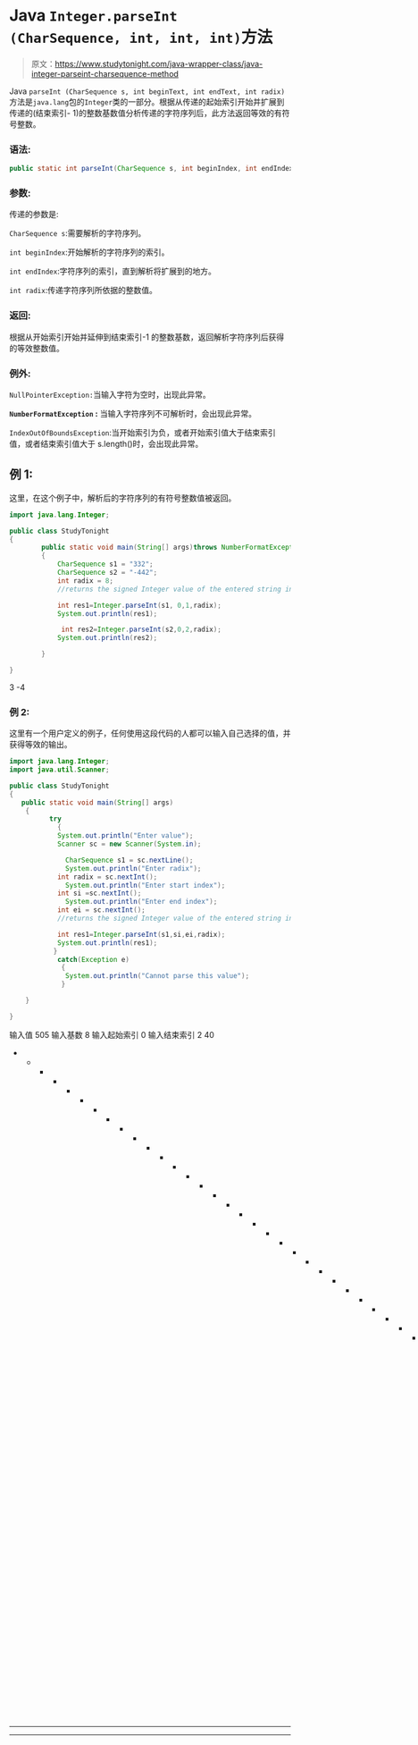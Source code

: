 # Java `Integer.parseInt (CharSequence, int, int, int)`方法

> 原文：<https://www.studytonight.com/java-wrapper-class/java-integer-parseint-charsequence-method>

Java `parseInt (CharSequence s, int beginText, int endText, int radix)`方法是`java.lang`包的`Integer`类的一部分。根据从传递的起始索引开始并扩展到传递的(结束索引- 1)的整数基数值分析传递的字符序列后，此方法返回等效的有符号整数。

### 语法:

```java
public static int parseInt(CharSequence s, int beginIndex, int endIndex, int radix) throws NumberFormatException
```

### 参数:

传递的参数是:

`CharSequence s`:需要解析的字符序列。

`int beginIndex`:开始解析的字符序列的索引。

`int endIndex`:字符序列的索引，直到解析将扩展到的地方。

`int radix`:传递字符序列所依据的整数值。

### 返回:

根据从开始索引开始并延伸到结束索引-1 的整数基数，返回解析字符序列后获得的等效整数值。

### 例外:

`NullPointerException:`当输入字符为空时，出现此异常。

**`NumberFormatException` :** 当输入字符序列不可解析时，会出现此异常。

`IndexOutOfBoundsException`:当开始索引为负，或者开始索引值大于结束索引值，或者结束索引值大于 s.length()时，会出现此异常。

## 例 1:

这里，在这个例子中，解析后的字符序列的有符号整数值被返回。

```java
import java.lang.Integer;

public class StudyTonight
{  
        public static void main(String[] args)throws NumberFormatException 
        { 
	        CharSequence s1 = "332";
            CharSequence s2 = "-442";
            int radix = 8;  
            //returns the signed Integer value of the entered string in accordance with the radix and beginning and end index

            int res1=Integer.parseInt(s1, 0,1,radix);
            System.out.println(res1); 

             int res2=Integer.parseInt(s2,0,2,radix);
            System.out.println(res2);  

        }  

} 
```

3
-4

### 例 2:

这里有一个用户定义的例子，任何使用这段代码的人都可以输入自己选择的值，并获得等效的输出。

```java
import java.lang.Integer;
import java.util.Scanner;

public class StudyTonight
{  
   public static void main(String[] args)
    { 
          try
	        {
            System.out.println("Enter value");
            Scanner sc = new Scanner(System.in);

	          CharSequence s1 = sc.nextLine();
	          System.out.println("Enter radix");
            int radix = sc.nextInt();
	          System.out.println("Enter start index");
            int si =sc.nextInt();
	          System.out.println("Enter end index");
            int ei = sc.nextInt();
            //returns the signed Integer value of the entered string in accordance with the radix and beginning and end index

            int res1=Integer.parseInt(s1,si,ei,radix);
            System.out.println(res1); 
           }  
	        catch(Exception e)
	         {
	          System.out.println("Cannot parse this value");
	         }

    }  

} 
```

输入值
505
输入基数
8
输入起始索引
0
输入结束索引
2
40
* * * * * * * * * * * * * * * * * * * * * * * * * * * * * * * * T10】输入值
595
输入基数
2
输入起始索引
0
输入结束索引
4
无法解析此值

* * *

* * *